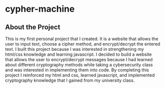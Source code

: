 # cypher-machine
## About the Project
This is my first personal project that I created. It is a website that allows the user to input text, choose a cipher method, and encrypt/decrypt the entered text. I built this project because I was interested in strengthening my html/css knowledge and learning javascript. I decided to build a website that allows the user to encrypt/decrypt messages because I had learned about different cryptography methods while taking a cybersecurity class and was interested in implementing them into code. By completing this project I reinforced my html and css, learned javascript, and implemented cryptography knowledge that I gained from my university class.
